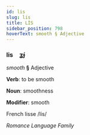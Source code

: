 ```yaml
---
id: lis
slug: lis
title: LİS
sidebar_position: 798
hoverText: smooth § Adjective
---
```


### lis&emsp;<span kind="abugida">ʓ́ɟ</span>

*smooth* **§** Adjective

**Verb**: to be smooth

**Noun**: smoothness

**Modifier**: smooth

French lisse /lis/

*Romance Language Family*